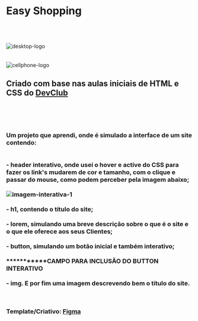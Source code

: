 <h1>Easy Shopping</h1>
<br>
<br>
<br>
<img src="https://github.com/rafaelepsouza/easy-shopping/blob/master/asset/Desktop.png?raw=true" alt="desktop-logo">
<br>
<br>
<br>
<img src="https://github.com/rafaelepsouza/easy-shopping/blob/master/asset/Cellphone.png?raw=true" alt="cellphone-logo">
<h2>Criado com base nas aulas iniciais de HTML e CSS do <a href="https://rodolfomori.com.br/devclub">DevClub</a> </h2>

<br>
<br>
<br>
<h3>Um projeto que aprendi, onde é simulado a interface de um site contendo:
<br>
<br>
<br>
  - header interativo, onde usei o hover e active do CSS para fazer os link's mudarem de cor e tamanho, com o clique e passar do mouse, como podem perceber pela imagem abaixo; 
<br>
<br>
  <img src="https://raw.githubusercontent.com/rafaelepsouza/easy-shopping/9a9ce726f7c1be85fab56bf9c6f5f1db6a27a162/asset/Desktop-2.png" alt="imagem-interativa-1">  
<br>
<br>
  - h1, contendo o título do site;
  <br>
  <br>
  - lorem, simulando uma breve descrição sobre o que é o site e o que ele oferece aos seus Clientes;
  <br>
  <br>
  - button, simulando um botão inicial e também interativo;
  <br>
  <br>
  ***********CAMPO PARA INCLUSÃO DO BUTTON INTERATIVO
  <br>
  <br>
  - img. E por fim uma imagem descrevendo bem o título do site.
 <br>
 <br>
 <br>
  
  Template/Criativo: <a href="https://figma.com">Figma</a> </h3>






  
